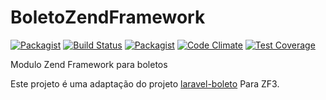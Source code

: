 # BoletoZendFramework

[![Packagist](https://img.shields.io/packagist/v/juizmill/boleto-zend-framework.svg?style=flat-square)](https://github.com/juizmill/BoletoZendFramework)
[![Build Status](https://travis-ci.org/juizmill/BoletoZendFramework.svg?branch=master)](https://travis-ci.org/juizmill/BoletoZendFramework)
[![Packagist](https://img.shields.io/packagist/l/juizmill/boleto-zend-framework.svg?style=flat-square)](https://github.com/juizmill/BoletoZendFramework)
[![Code Climate](https://codeclimate.com/github/juizmill/BoletoZendFramework/badges/gpa.svg)](https://codeclimate.com/github/juizmill/BoletoZendFramework)
[![Test Coverage](https://codeclimate.com/github/juizmill/BoletoZendFramework/badges/coverage.svg)](https://codeclimate.com/github/juizmill/BoletoZendFramework/coverage)

Modulo Zend Framework para boletos

Este projeto é uma adaptação do projeto [laravel-boleto](https://github.com/eduardokum/laravel-boleto) Para ZF3.

